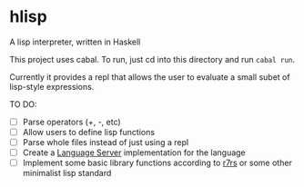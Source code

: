 # hlisp

A lisp interpreter, written in Haskell

This project uses cabal. To run, just cd into this directory and run `cabal run`.

Currently it provides a repl that allows the user to evaluate a small subet of lisp-style expressions.

TO DO:
- [ ] Parse operators (+, -, etc)
- [ ] Allow users to define lisp functions
- [ ] Parse whole files instead of just using a repl
- [ ] Create a [Language Server](https://code.visualstudio.com/api/language-extensions/language-server-extension-guide) implementation for the language
- [ ] Implement some basic library functions according to [r7rs](https://small.r7rs.org/) or some other minimalist lisp standard
